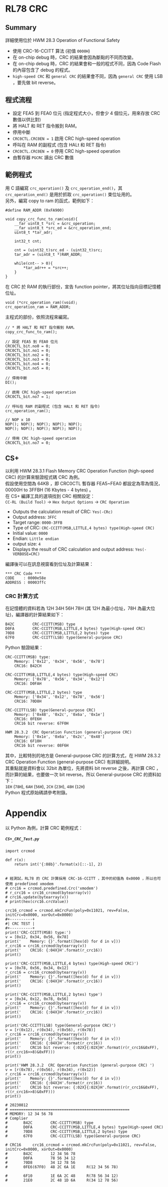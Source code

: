 RL78 CRC
====================
Summary
--------------------
詳細使用位於 HWM 28.3  Operation of Functional Safety   

* 使用 CRC-16-CCITT 算法 (初值 `0000H`)
* 在 on-chip debug 時，CRC 的結果會因為斷點的不同而改變。
* 在 on-chip debug 時，CRC 的結果會和一般的程式不同，因為 Code Flash 的內容包含了 debug 的程式。
* `high-speed CRC` 和 `general CRC` 的結果會不同，因為 `general CRC` 使用 LSB ，要先做 bit reverse。

程式流程
--------------------
* 設定 FEA5 到 FEA0 位元 (指定程式大小，但會少 4 個位元，用來存放 CRC 數值以供比對)
* 將 HALT 和 RET 指令搬到 RAM。
* 停用中斷
* `CRC0CTL.CRC0EN = 1` 啟用 CRC high-speed operation
* 呼叫在 RAM 的副程式 (包含 HALt 和 RET 指令)
* `CRC0CTL.CRC0EN = 0` 停用 CRC high-speed operation
* 由暫存器 `PGCRC` 讀出 CRC 數值

範例程式
--------------------
用 C 語編寫 `crc_operation()` 及 `crc_operation_end()`，其 `crc_operation_end()` 是用於抓取 `crc_operation()` 束位址用的。   
另外，編寫 copy to ram 的函式，範例如下：

    #define RAM_ADDR (0xFA900)

    void copy_crc_func_to_ram(void){
        __far uint8_t *src = &crc_operation;
        __far uint8_t *src_ed = &crc_operation_end;
        uint8_t *tar_adr;
    
        int32_t cnt;
    
        cnt = (uint32_t)src_ed - (uint32_t)src;
        tar_adr = (uint8_t *)RAM_ADDR;
    
        while(cnt-- > 0){
            *tar_adr++ = *src++;
        }
    }

在 CRC 於 RAM 的執行部份，宣告 function pointer，將其位址指向目標記憶體位址。

    void (*crc_operation_ram)(void);
    crc_operation_ram = RAM_ADDR;

主程式的部份，依照流程來編寫。

    // * 將 HALT 和 RET 指令搬到 RAM。
    copy_crc_func_to_ram();

    // 設定 FEA5 到 FEA0 位元
    CRC0CTL_bit.no0 = 0;
    CRC0CTL_bit.no1 = 0;
    CRC0CTL_bit.no2 = 0;
    CRC0CTL_bit.no3 = 0;
    CRC0CTL_bit.no4 = 0;
    CRC0CTL_bit.no5 = 0;

    // 停用中斷
    DI();

    // 啟用 CRC high-speed operation
    CRC0CTL_bit.no7 = 1;

    // 呼叫在 RAM 的副程式 (包含 HALt 和 RET 指令)
    crc_operation_ram();

    // NOP x 10
    NOP(); NOP(); NOP(); NOP(); NOP();
    NOP(); NOP(); NOP(); NOP(); NOP();

    // 停用 CRC high-speed operation
    CRC0CTL_bit.no7 = 0;

CS+
--------------------
以利用 HWM 28.3.1  Flash Memory CRC Operation Function (high-speed CRC) 的計算來驗證程式碼 CRC 為例。   
假設使用空間為 64KB ，即 CRC0CTL 暫存器 FEA5~FEA0 都設定為零為情況， 00000H to 3FFBH (16 Kbytes - 4 bytes) 。   
在 CS+ 編譯工具的選項找到 CRC 相關設定：   
`CC-RL (Build Tool)` -> `Hex Output Options` -> `CRC Operation`

* Outputs the calculation result of CRC: `Yes(-CRc)`
* Output address: `3FFC`
* Target range: `0000-3FFB`
* Type of CRC: `CRC-CCITT(MSB,LITTLE,4 bytes) type(High-speed CRC)`
* Initial value: `0000`
* Endian: `Little endian`
* output size: `4`
* Displays the result of CRC calculation and output address: `Yes(-VERBOSE=CRC)`

編譯後可以在訊息視窗看到位址及計算結果：

    *** CRC Code ***
    CODE    : 0000e58e
    ADDRESS : 00003ffc

### CRC 計算方式
在記憶體的資料若為 12H 34H 56H 78H (其 12H 為最小位址，78H 為最大位址)，編譯器的計算結果如下：

    B42C        CRC-CCITT(MSB) type
    D0FA        CRC-CCITT(MSB,LITTLE,4 bytes) type(High-speed CRC)
    70D8        CRC-CCITT(MSB,LITTLE,2 bytes) type
    67F0        CRC-CCITT(LSB) type(General-purpose CRC)

Python 驗證結果：

    CRC-CCITT(MSB) type:
        Memory: ['0x12', '0x34', '0x56', '0x78']
        CRC16: B42CH
    
    CRC-CCITT(MSB,LITTLE,4 bytes) type(High-speed CRC)
        Memory: ['0x78', '0x56', '0x34', '0x12']
        CRC16: D0FAH
    
    CRC-CCITT(MSB,LITTLE,2 bytes) type
        Memory: ['0x34', '0x12', '0x78', '0x56']
        CRC16: 70D8H
    
    CRC-CCITT(LSB) type(General-purpose CRC)
        Memory: ['0x48', '0x2c', '0x6a', '0x1e']
        CRC16: 0FE6H
        CRC16 bit reverse: 67F0H

    HWM 28.3.2  CRC Operation Function (general-purpose CRC) 
        Memory: ['0x1e', '0x6a', '0x2c', '0x48']
        CRC16: 6F10H
        CRC16 bit reverse: 08F6H    

其中，比較特別的地方是 General-purpose CRC 的計算方式，在 HWM 28.3.2  CRC Operation Function (general-purpose CRC) 有詳細說明。   
其重點就是資料會以 32bit 為單位，先將資料 bit reverse 之後，再計算 CRC ，而計算的結果，也要做一次 bit reverse。所以 General-purpose CRC 的資料如下：    
`1EH` (`78H`), `6AH` (`56H`), `2CH` (`23H`), `48H` (`12H`)   
Python 程式原始碼請參考附錄。

Appendix 
====================
以 Python 為例，計算 CRC 範例程式：

##### `CS+_CRC_Test.py`

    import crcmod
    
    def r(x):
        return int('{:08b}'.format(x)[::-1], 2)
    
    
    # 經測試，RL78 的 CRC 計算採用 CRC-16-CCITT ，其中的初值為 0x0000 ，所以也可使用 predefined xmodem
    # crc16 = crcmod.predefined.Crc('xmodem')
    # r_crc16 = crc16_crcmod(bytearray(v))
    # crc16.update(bytearray(v))
    # print(hex(crc16.crcValue))
    
    crc16_crcmod = crcmod.mkCrcFun(poly=0x11021, rev=False, initCrc=0x0000, xorOut=0x0000)
    #+----------+
    #| CRC TEST |
    #+----------+
    print('CRC-CCITT(MSB) type:')
    v = [0x12, 0x34, 0x56, 0x78]
    print('    Memory: {}'.format([hex(d) for d in v]))
    r_crc16 = crc16_crcmod(bytearray(v))
    print('    CRC16: {:04X}H'.format(r_crc16))
    print()
    
    print('CRC-CCITT(MSB,LITTLE,4 bytes) type(High-speed CRC)')
    v = [0x78, 0x56, 0x34, 0x12]
    r_crc16 = crc16_crcmod(bytearray(v))
    print('    Memory: {}'.format([hex(d) for d in v]))
    print('    CRC16: {:04X}H'.format(r_crc16))
    print()
    
    print('CRC-CCITT(MSB,LITTLE,2 bytes) type')
    v = [0x34, 0x12, 0x78, 0x56]
    r_crc16 = crc16_crcmod(bytearray(v))
    print('    Memory: {}'.format([hex(d) for d in v]))
    print('    CRC16: {:04X}H'.format(r_crc16))
    print()
    
    print('CRC-CCITT(LSB) type(General-purpose CRC)')
    v = [r(0x12), r(0x34), r(0x56), r(0x78)]
    r_crc16 = crc16_crcmod(bytearray(v))
    print('    Memory: {}'.format([hex(d) for d in v]))
    print('    CRC16: {:04X}H'.format(r_crc16))
    print('    CRC16 bit reverse: {:02X}{:02X}H'.format(r(r_crc16&0xFF), r((r_crc16>>8)&0xFF)))
    print()
    
    print('HWM 28.3.2  CRC Operation Function (general-purpose CRC) ')
    v = [r(0x78), r(0x56), r(0x34), r(0x12)]
    r_crc16 = crc16_crcmod(bytearray(v))
    print('    Memory: {}'.format([hex(d) for d in v]))
    print('    CRC16: {:04X}H'.format(r_crc16))
    print('    CRC16 bit reverse: {:02X}{:02X}H'.format(r(r_crc16&0xFF), r((r_crc16>>8)&0xFF)))
    print()
    
    # 20230812
    # =====================================================
    # MEMORY: 12 34 56 78
    # Complier
    #       B42C        CRC-CCITT(MSB) type
    #       D0FA        CRC-CCITT(MSB,LITTLE,4 bytes) type(High-speed CRC)
    #       70D8        CRC-CCITT(MSB,LITTLE,2 bytes) type
    #       67F0        CRC-CCITT(LSB) type(General-purpose CRC)
    
    # CRC16     crc16_crcmod = crcmod.mkCrcFun(poly=0x11021, rev=False, initCrc=0x0000, xorOut=0x0000)
    #       B42C        12 34 56 78
    #       D0FA        78 56 34 12
    #       70D8        34 12 78 56
    #       0FE6(67F0)  48 2C 6A 1E     R(12 34 56 78)
    
    #       6F10        1E 6A 2C 48     R(78 56 34 12)
    #       21E0        2C 48 1D 6A     R(34 12 78 56)
    

